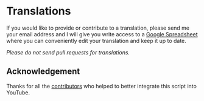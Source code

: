 Translations
============

If you would like to provide or contribute to a translation, please send me
your email address and I will give you write access to a [Google Spreadsheet][spreadsheet]
where you can conveniently edit your translation and keep it up to date.

*Please do not send pull requests for translations.*

Acknowledgement
---------------

Thanks for all the [contributors][translators] who helped to better integrate
this script into YouTube.

[spreadsheet]: http://goo.gl/5RuFcP "Yays! (Yet Another Youtube Script) i18n"
[translators]: translators.md "List of translators"
